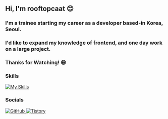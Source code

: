 ## Hi, I'm rooftopcaat :blush:

### I'm a trainee starting my career as a developer based-in Korea, Seoul.

### I'd like to expand my knowledge of frontend, and one day work on a large project.

### Thanks for Watching! 😆

### Skills 

[![My Skills](https://skillicons.dev/icons?i=html,css,js,react)](https://skillicons.dev)

### Socials

<a href = "https://github.com/rooftopcaat"><img alt="GitHub" src ="https://img.shields.io/badge/GitHub-181717.svg?&style=for-the-badge&logo=GitHub&logoColor=white"/>
</a> <a href = "https://bejungongjascodingnote.tistory.com/"> <img alt="Tistory" src ="https://img.shields.io/badge/Tistory-orange.svg?&style=for-the-badge"/></a>

